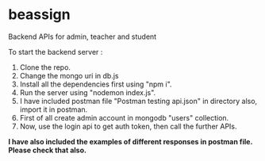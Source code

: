 # beassign
 Backend APIs for admin, teacher and student

To start the backend server :
1. Clone the repo.
2. Change the mongo uri in db.js
3. Install all the dependencies first using "npm i".
4. Run the server using "nodemon index.js".
5. I have included postman file "Postman testing api.json" in directory also, import it in postman.
6. First of all create admin account in mongodb "users" collection.
7. Now, use the login api to get auth token, then call the further APIs.

**I have also included the examples of different responses in postman file. Please check that also.**